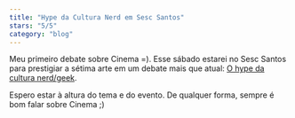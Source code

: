 ```yaml
---
title: "Hype da Cultura Nerd em Sesc Santos"
stars: "5/5"
category: "blog"
---
```

Meu primeiro debate sobre Cinema =). Esse sábado estarei no Sesc Santos para prestigiar a sétima arte em um debate mais que atual: [O hype da cultura nerd/geek](http://culturalmentesantista.com.br/2015/07/programacao-geek-tem-oficinas-debate-show-e-desfile-cosplay-ate-domingo).

Espero estar à altura do tema e do evento. De qualquer forma, sempre é bom falar sobre Cinema ;)
